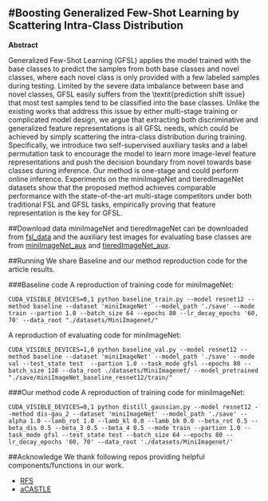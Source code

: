 
#Boosting Generalized Few-Shot Learning by Scattering Intra-Class Distribution
----
**Abstract**

Generalized Few-Shot Learning (GFSL) applies the model trained with the base classes to predict the samples from both base classes and novel classes, where each novel class is only provided with a few labeled samples during testing. 
Limited by the severe data imbalance between base and novel classes, GFSL easily suffers from the \textit{prediction shift issue} that most test samples tend to be classified into the base classes. Unlike the existing works that address this issue by either multi-stage training or complicated model design, we argue that extracting both discriminative and generalized feature representations is all GFSL needs, which could be achieved by simply scattering the intra-class distribution during training. Specifically, we introduce two self-supervised auxiliary tasks and a label permutation task to encourage the model to learn more image-level feature representations and push the decision boundary from novel towards base classes during inference. Our method is one-stage and could perform online inference. Experiments on the miniImageNet and tieredImageNet datasets show that the proposed method achieves comparable performance with the state-of-the-art multi-stage competitors under both traditional FSL and GFSL tasks, empirically proving that feature representation is the key for GFSL.

##Download data
miniImageNet and tieredImageNet can be downloaded from [fsl_data](https://www.dropbox.com/sh/6yd1ygtyc3yd981/AABVeEqzC08YQv4UZk7lNHvya?dl=0) and the auxiliary test images  for evaluating base classes are from [miniImageNet_aux](https://drive.google.com/drive/folders/1gk0AsYUrN9NtLIDE9AKaZeVYzftpo6Ol) and [tieredImageNet_aux](https://drive.google.com/drive/folders/19SGTIAnTmVohdSNN6Q9G5Qn3bVChOIMr).



##Running
We share Baseline and our method reproduction code for the article results.

###Baseline code
A reproduction of training code for miniImageNet:
```
CUDA_VISIBLE_DEVICES=0,1 python baseline_train.py --model resnet12 --method baseline --dataset 'miniImageNet' --model_path './save' --mode train --partion 1.0 --batch_size 64 --epochs 80 --lr_decay_epochs '60, 70' --data_root "./datasets/MiniImagenet/"
```
A reproduction of evaluating code for miniImageNet:
```
CUDA_VISIBLE_DEVICES=1,0 python baseline_val.py --model resnet12 --method baseline --dataset 'miniImageNet' --model_path './save' --mode val --test_state test  --partion 1.0 --task_mode gfsl --epochs 80 --batch_size 128 --data_root ./datasets/MiniImagenet/ --model_pretrained "./save/miniImageNet_baseline_resnet12/train/"
```
###Our method code
A reproduction of training code for miniImageNet:
```
CUDA_VISIBLE_DEVICES=0,1 python distill_gaussian.py --model resnet12 --method dis-gau_2 --dataset 'miniImageNet' --model_path './save' --alpha 1.0 --lamb_rot 1.0 --lamb_kl 0.0 --lamb_bk 0.0 --beta_rot 0.5 --beta_dis 0.5 --beta_3 0.5 --beta_4 0.5 --mode train --partion 1.0 --task_mode gfsl --test_state test --batch_size 64 --epochs 80 --lr_decay_epochs '60, 70' --data_root './datasets/MiniImagenet/'
```

##Acknowledge
We thank following repos providing helpful components/functions in our work.

 - [RFS](http://github.com/WangYueFt/rfs/)
 - [aCASTLE](https://github.com/Sha-Lab/aCASTLE)